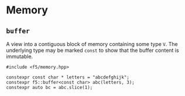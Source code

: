 # Memory

## `buffer`

A view into a contiguous block of memory containing some type `V`. The underlying type may be marked `const` to show that the buffer content is immutable.

    #include <f5/memory.hpp>

    constexpr const char * letters = "abcdefghijk";
    constexpr f5::buffer<const char> abc(letters, 3);
    constexpr auto bc = abc.slice(1);

